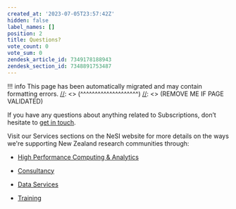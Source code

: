 ```yaml
---
created_at: '2023-07-05T23:57:42Z'
hidden: false
label_names: []
position: 2
title: Questions?
vote_count: 0
vote_sum: 0
zendesk_article_id: 7349178188943
zendesk_section_id: 7348891753487
---
```




[//]: <> (REMOVE ME IF PAGE VALIDATED)
[//]: <> (vvvvvvvvvvvvvvvvvvvv)
!!! info
    This page has been automatically migrated and may contain formatting errors.
[//]: <> (^^^^^^^^^^^^^^^^^^^^)
[//]: <> (REMOVE ME IF PAGE VALIDATED)

<p>If you have any questions about anything related to Subscriptions, don’t hesitate to<span> </span><a href="mailto:info@nesi.org.nz">get in touch</a>.</p>
<p>Visit our Services sections on the NeSI website for more details on the ways we're supporting New Zealand research communities through:</p>
<ul class="ak-ul">
<li>
<p><a href="https://www.nesi.org.nz/services/high-performance-computing-and-data-analytics">High Performance Computing &amp; Analytics</a></p>
</li>
<li>
<p><a href="https://www.nesi.org.nz/services/consultancy">Consultancy</a></p>
</li>
<li>
<p><a href="https://www.nesi.org.nz/services/data-services">Data Services</a></p>
</li>
<li>
<p><a href="https://www.nesi.org.nz/services/training">Training</a></p>
</li>
</ul>
<p> </p>
